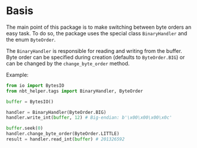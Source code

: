 # Basis
The main point of this package is to make switching between byte orders an easy task. To do so, the package uses the special class `BinaryHandler` and the enum `ByteOrder`.

The `BinaryHandler` is responsible for reading and writing from the buffer. Byte order can be specified during creation (defaults to `ByteOrder.BIG`) or can be changed by the `change_byte_order` method.

Example:
``` Python
from io import BytesIO
from nbt_helper.tags import BinaryHandler, ByteOrder

buffer = BytesIO()

handler = BinaryHandler(ByteOrder.BIG)
handler.write_int(buffer, 12) # Big-endian: b'\x00\x00\x00\x0c'

buffer.seek(0)
handler.change_byte_order(ByteOrder.LITTLE)
result = handler.read_int(buffer) # 201326592
```
